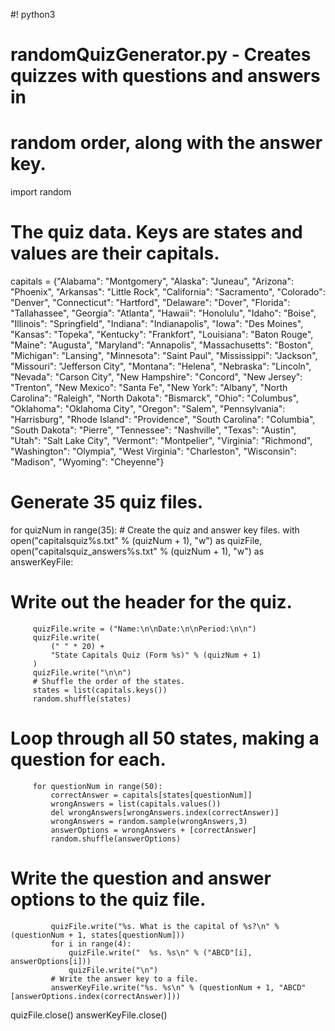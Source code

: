 #! python3
 # randomQuizGenerator.py - Creates quizzes with questions and answers in
 # random order, along with the answer key.
 import random
 # The quiz data. Keys are states and values are their capitals.
 
 capitals = {"Alabama": "Montgomery", "Alaska": "Juneau", "Arizona":            "Phoenix", "Arkansas": "Little Rock", "California": "Sacramento", "Colorado":  "Denver", "Connecticut": "Hartford", "Delaware": "Dover", "Florida": "Tallahassee", "Georgia": "Atlanta", "Hawaii": "Honolulu", "Idaho": "Boise",   "Illinois": "Springfield", "Indiana": "Indianapolis", "Iowa": "Des Moines", "Kansas": "Topeka", "Kentucky": "Frankfort", "Louisiana": "Baton Rouge", "Maine":  "Augusta", "Maryland": "Annapolis", "Massachusetts": "Boston", "Michigan": "Lansing", "Minnesota": "Saint Paul", "Mississippi": "Jackson", "Missouri": "Jefferson City", "Montana": "Helena", "Nebraska": "Lincoln", "Nevada": "Carson City", "New Hampshire": "Concord", "New Jersey": "Trenton", "New Mexico": "Santa Fe", "New York": "Albany", "North Carolina": "Raleigh", "North Dakota": "Bismarck", "Ohio": "Columbus", "Oklahoma": "Oklahoma City", "Oregon":         "Salem", "Pennsylvania": "Harrisburg", "Rhode Island": "Providence", "South Carolina":      "Columbia", "South Dakota": "Pierre", "Tennessee": "Nashville", "Texas":       "Austin", "Utah": "Salt Lake City", "Vermont": "Montpelier", "Virginia": "Richmond", "Washington": "Olympia", "West Virginia": "Charleston", "Wisconsin": "Madison", "Wyoming": "Cheyenne"}

 # Generate 35 quiz files.
 for quizNum in range(35):
     # Create the quiz and answer key files.
     with open("capitalsquiz%s.txt" % (quizNum + 1), "w") as quizFile,          open("capitalsquiz_answers%s.txt" % (quizNum + 1), "w") as answerKeyFile:
   # Write out the header for the quiz.
         quizFile.write = ("Name:\n\nDate:\n\nPeriod:\n\n")
         quizFile.write(
             (" " * 20) +
             "State Capitals Quiz (Form %s)" % (quizNum + 1)
         )
         quizFile.write("\n\n")
         # Shuffle the order of the states.
         states = list(capitals.keys())
         random.shuffle(states)
   # Loop through all 50 states, making a question for each.
         for questionNum in range(50):
             correctAnswer = capitals[states[questionNum]]
             wrongAnswers = list(capitals.values())
             del wrongAnswers[wrongAnswers.index(correctAnswer)]
             wrongAnswers = random.sample(wrongAnswers,3)
             answerOptions = wrongAnswers + [correctAnswer]
             random.shuffle(answerOptions)
 
 # Write the question and answer options to the quiz file.
             quizFile.write("%s. What is the capital of %s?\n" %                (questionNum + 1, states[questionNum]))
             for i in range(4):
                 quizFile.write("  %s. %s\n" % ("ABCD"[i], answerOptions[i]))
                 quizFile.write("\n")
             # Write the answer key to a file.
             answerKeyFile.write("%s. %s\n" % (questionNum + 1, "ABCD"          [answerOptions.index(correctAnswer)]))
 
 quizFile.close()
 answerKeyFile.close()
